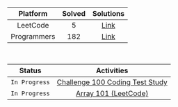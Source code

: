 |  Platform   | Solved |                                        Solutions                                         |
| :---------: | :----: | :--------------------------------------------------------------------------------------: |
|  LeetCode   |   5    |  [Link](https://github.com/sangbeomheo/PracticeCodingTest/tree/main/problems/LeetCode)   |
| Programmers |  182   | [Link](https://github.com/sangbeomheo/PracticeCodingTest/tree/main/problems/Programmers) |

<br>

|    Status     |                                          Activities                                          |
| :-----------: | :------------------------------------------------------------------------------------------: |
| `In Progress` | [Challenge 100 Coding Test Study](https://github.com/ellynhan/challenge100-codingtest-study) |
| `In Progress` |      [Array 101 (LeetCode)](https://github.com/ellynhan/challenge100-codingtest-study)       |
